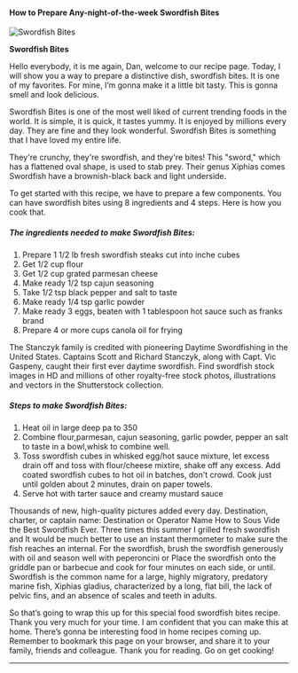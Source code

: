             

#### How to Prepare Any-night-of-the-week Swordfish Bites

![Swordfish Bites](https://img-global.cpcdn.com/recipes/5967404031016960/751x532cq70/swordfish-bites-recipe-main-photo.jpg)

**Swordfish Bites**

Hello everybody, it is me again, Dan, welcome to our recipe page. Today, I will show you a way to prepare a distinctive dish, swordfish bites. It is one of my favorites. For mine, I’m gonna make it a little bit tasty. This is gonna smell and look delicious.

Swordfish Bites is one of the most well liked of current trending foods in the world. It is simple, it is quick, it tastes yummy. It is enjoyed by millions every day. They are fine and they look wonderful. Swordfish Bites is something that I have loved my entire life.

They're crunchy, they're swordfish, and they're bites! This "sword," which has a flattened oval shape, is used to stab prey. Their genus Xiphias comes Swordfish have a brownish-black back and light underside.

To get started with this recipe, we have to prepare a few components. You can have swordfish bites using 8 ingredients and 4 steps. Here is how you cook that.

##### The ingredients needed to make Swordfish Bites:

1.  Prepare 1 1/2 lb fresh swordfish steaks cut into inche cubes
2.  Get 1/2 cup flour
3.  Get 1/2 cup grated parmesan cheese
4.  Make ready 1/2 tsp cajun seasoning
5.  Take 1/2 tsp black pepper and salt to taste
6.  Make ready 1/4 tsp garlic powder
7.  Make ready 3 eggs, beaten with 1 tablespoon hot sauce such as franks brand
8.  Prepare 4 or more cups canola oil for frying

The Stanczyk family is credited with pioneering Daytime Swordfishing in the United States. Captains Scott and Richard Stanczyk, along with Capt. Vic Gaspeny, caught their first ever daytime swordfish. Find swordfish stock images in HD and millions of other royalty-free stock photos, illustrations and vectors in the Shutterstock collection.

##### Steps to make Swordfish Bites:

1.  Heat oil in large deep pa to 350
2.  Combine flour,parmesan, cajun seasoning, garlic powder, pepper an salt to taste in a bowl,whisk to combine well.
3.  Toss swordfish cubes in whisked egg/hot sauce mixture, let excess drain off and toss with flour/cheese mixtire, shake off any excess. Add coated swordfish cubes to hot oil in batches, don't crowd. Cook just until golden about 2 minutes, drain on paper towels.
4.  Serve hot with tarter sauce and creamy mustard sauce

Thousands of new, high-quality pictures added every day. Destination, charter, or captain name: Destination or Operator Name How to Sous Vide the Best Swordfish Ever. Three times this summer I grilled fresh swordfish and It would be much better to use an instant thermometer to make sure the fish reaches an internal. For the swordfish, brush the swordfish generously with oil and season well with peperoncini or Place the swordfish onto the griddle pan or barbecue and cook for four minutes on each side, or until. Swordfish is the common name for a large, highly migratory, predatory marine fish, Xiphias gladius, characterized by a long, flat bill, the lack of pelvic fins, and an absence of scales and teeth in adults.

So that’s going to wrap this up for this special food swordfish bites recipe. Thank you very much for your time. I am confident that you can make this at home. There’s gonna be interesting food in home recipes coming up. Remember to bookmark this page on your browser, and share it to your family, friends and colleague. Thank you for reading. Go on get cooking!

* * *